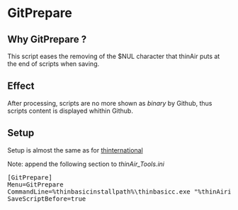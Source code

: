 # GitPrepare

## Why GitPrepare ?
This script eases the removing of the $NUL character that thinAir puts at the end of scripts when saving. 

## Effect
After processing, scripts are no more shown as _binary_ by Github, thus scripts content is displayed whithin Github.

## Setup 
Setup is almost the same as for [thinternational](https://github.com/DirectuX/thinternational/blob/master/README.md "Setup")

Note: append the following section to _thinAir_Tools.ini_

<pre>
[GitPrepare]
Menu=GitPrepare
CommandLine=%thinbasicinstallpath%\thinbasicc.exe "%thinAirinstallpath%\Tools\GitPrepare\GitPrepare.tbasic " %sourcecodefullpathnameext%
SaveScriptBefore=true
</pre>
